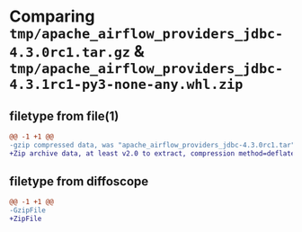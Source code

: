# Comparing `tmp/apache_airflow_providers_jdbc-4.3.0rc1.tar.gz` & `tmp/apache_airflow_providers_jdbc-4.3.1rc1-py3-none-any.whl.zip`

## filetype from file(1)

```diff
@@ -1 +1 @@
-gzip compressed data, was "apache_airflow_providers_jdbc-4.3.0rc1.tar", last modified: Tue Apr 30 11:31:10 2024, max compression
+Zip archive data, at least v2.0 to extract, compression method=deflate
```

## filetype from diffoscope

```diff
@@ -1 +1 @@
-GzipFile
+ZipFile
```

